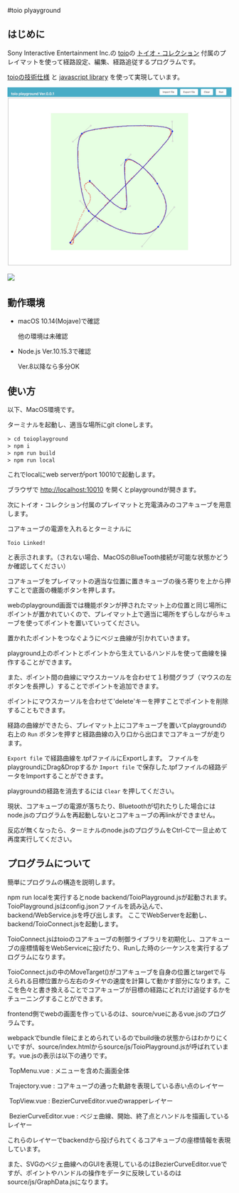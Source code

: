 #toio plyayground



## はじめに

Sony Interactive Entertainment Inc.の [toio](https://toio.io)の [トイオ・コレクション](https://toio.io/titles/toio-collection.html) 付属のプレイマットを使って経路設定、編集、経路追従するプログラムです。

 [toioの技術仕様](https://toio.github.io/toio-spec/) と [javascript library](https://github.com/toio/toio.js) を使って実現しています。



![playground](https://raw.githubusercontent.com/mnakada/toio-playground/images/toio-playground.jpg)





[![](https://img.youtube.com/vi/fi6TMiUDdPI/0.jpg)]( https://youtu.be/fi6TMiUDdPI)






## 動作環境

- macOS 10.14(Mojave)で確認

   他の環境は未確認

- Node.js  Ver.10.15.3で確認 

  Ver.8以降なら多分OK



## 使い方

以下、MacOS環境です。

ターミナルを起動し、適当な場所にgit cloneします。

```
> cd toioplayground
> npm i
> npm run build
> npm run local
```

これでlocalにweb serverがport 10010で起動します。

ブラウザで [http://localhost:10010](http://localhost:10010) を開くとplaygroundが開きます。



次にトイオ・コレクション付属のプレイマットと充電済みのコアキューブを用意します。

コアキューブの電源を入れるとターミナルに

```
Toio Linked!
```

と表示されます。（されない場合、MacOSのBlueTooth接続が可能な状態かどうか確認してください）

コアキューブをプレイマットの適当な位置に置きキューブの後ろ寄りを上から押すことで底面の機能ボタンを押します。

webのplayground画面では機能ボタンが押されたマット上の位置と同じ場所にポイントが置かれていくので、プレイマット上で適当に場所をずらしながらキューブを使ってポイントを置いていってください。

置かれたポイントをつなぐようにベジェ曲線が引かれていきます。



playground上のポイントとポイントから生えているハンドルを使って曲線を操作することができます。

また、ポイント間の曲線にマウスカーソルを合わせて１秒間グラブ（マウスの左ボタンを長押し）することでポイントを追加できます。

ポイントにマウスカーソルを合わせて'delete'キーを押すことでポイントを削除することもできます。



経路の曲線ができたら、プレイマット上にコアキューブを置いてplaygroundの右上の `Run` ボタンを押すと経路曲線の入り口から出口までコアキューブが走ります。

`Export file` で経路曲線を.tpfファイルにExportします。
ファイルをplaygroundにDrag&Dropするか `Import file` で保存した.tpfファイルの経路データをImportすることができます。

playgroundの経路を消去するには `Clear` を押してください。



現状、コアキューブの電源が落ちたり、Bluetoothが切れたりした場合にはnode.jsのプログラムを再起動しないとコアキューブの再linkができません。

反応が無くなったら、ターミナルのnode.jsのプログラムをCtrl-Cで一旦止めて再度実行してください。



## プログラムについて

簡単にプログラムの構造を説明します。

npm run localを実行するとnode backend/ToioPlayground.jsが起動されます。
ToioPlayground.jsはconfig.jsonファイルを読み込んで、backend/WebService.jsを呼び出します。
ここでWebServerを起動し、backend/ToioConnect.jsを起動します。

ToioConnect.jsはtoioのコアキューブの制御ライブラリを初期化し、コアキューブの座標情報をWebServiceに投げたり、Runした時のシーケンスを実行するプログラムになります。

ToioConnect.jsの中のMoveTarget()がコアキューブを自身の位置とtargetで与えられる目標位置から左右のタイヤの速度を計算して動かす部分になります。ここを色々と書き換えることでコアキューブが目標の経路にどれだけ追従するかをチューニングすることができます。

frontend側でwebの画面を作っているのは、source/vueにあるvue.jsのプログラムです。

webpackでbundle fileにまとめられているのでbuild後の状態からはわかりにくいですが、source/index.htmlからsource/js/ToioPlayground.jsが呼ばれています。vue.jsの表示は以下の通りです。

​	TopMenu.vue : メニューを含めた画面全体

​	Trajectory.vue : コアキューブの通った軌跡を表現している赤い点のレイヤー

​	TopView.vue : BezierCurveEditor.vueのwrapperレイヤー

​	BezierCurveEditor.vue : ベジェ曲線、開始、終了点とハンドルを描画しているレイヤー

これらのレイヤーでbackendから投げられてくるコアキューブの座標情報を表現しています。

また、SVGのベジェ曲線へのGUIを表現しているのはBezierCurveEditor.vueですが、ポイントやハンドルの操作をデータに反映しているのはsource/js/GraphData.jsになります。



